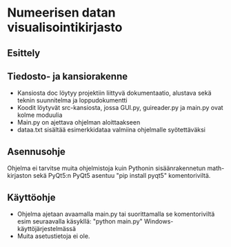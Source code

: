 ﻿# Numeerisen datan visualisointikirjasto

## Esittely

## Tiedosto- ja kansiorakenne

- Kansiosta doc löytyy projektiin liittyvä dokumentaatio, alustava sekä teknin suunnitelma ja loppudokumentti
- Koodit löytyvät src-kansiosta, jossa GUI.py, guireader.py ja main.py ovat kolme moduulia
- Main.py on ajettava ohjelman aloittaakseen
- dataa.txt sisältää esimerkkidataa valmiina ohjelmalle syötettäväksi
	
## Asennusohje

Ohjelma ei tarvitse muita ohjelmistoja kuin Pythonin sisäänrakennetun math-kirjaston sekä PyQt5:n
PyQt5 asentuu "pip install pyqt5" komentoriviltä.

## Käyttöohje 

- Ohjelma ajetaan avaamalla main.py tai suorittamalla se komentoriviltä esim seuraavalla käsykllä:
  "python main.py" Windows-käyttöjärjestelmässä
- Muita asetustietoja ei ole.